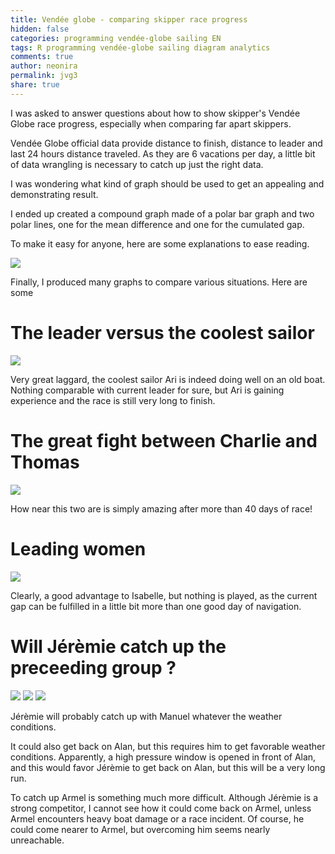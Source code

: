 ```yaml
---
title: Vendée globe - comparing skipper race progress
hidden: false
categories: programming vendée-globe sailing EN
tags: R programming vendée-globe sailing diagram analytics
comments: true
author: neonira
permalink: jvg3
share: true
---
```


<link rel="stylesheet" href="../assets/css/style.css">

I was asked to answer questions about how to show skipper's Vendée Globe race progress, especially when comparing far apart skippers. 

Vendée Globe official data provide distance to finish, distance to leader and last 24 hours distance traveled. As they are 6 vacations per day, a little bit of data wrangling is necessary to catch up just the right data. 

I was wondering what kind of graph should be used to get an appealing and demonstrating result. 

I ended up created a compound graph made of a polar bar graph and two polar lines, one for the mean difference and one for the cumulated gap. 

To make it easy for anyone, here are some explanations to ease reading.

![](../images/sailing/vg3/explain.png)


Finally, I produced many graphs to compare various situations. Here are some

# The leader versus the coolest sailor 

![](../images/sailing/vg3/ari_vs_yannick_cmp_20201221_17.png)

Very great laggard, the coolest sailor Ari is indeed doing well on an old boat. Nothing comparable with current leader for sure, but Ari is gaining experience and the race is still very long to finish. 

# The great fight between Charlie and Thomas 

![](../images/sailing/vg3/thomas_vs_charlie_cmp_20201221_17.png)

How near this two are is simply amazing after more than 40 days of race!

# Leading women 

![](../images/sailing/vg3/isabelle_vs_clarisse_cmp_20201221_17.png)

Clearly, a good advantage to Isabelle, but nothing is played, as the current gap can be fulfilled in a little bit more than one good day of navigation. 

# Will Jérèmie catch up the preceeding group ?

![](../images/sailing/vg3/manuel_vs_jérémie_cmp_20201221_17.png)
![](../images/sailing/vg3/jérémie_vs_alan_cmp_20201221_17.png)
![](../images/sailing/vg3/armel_vs_jérémie_cmp_20201221_17.png)

Jérèmie will probably catch up with Manuel whatever the weather conditions. 

It could also get back on Alan, but this requires him to get favorable weather conditions. 
Apparently, a high pressure window is opened in front of Alan, and this would favor Jérèmie to get back on Alan, but this will be a very long run. 

To catch up Armel is something much more difficult. Although Jérèmie is a strong competitor, I cannot see how it could come back on Armel, unless Armel encounters heavy boat damage or a race incident. Of course, he could come nearer to Armel, but overcoming him seems nearly unreachable. 






